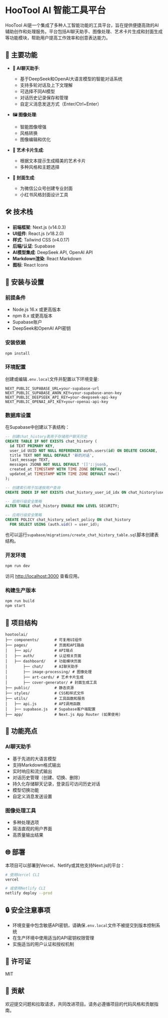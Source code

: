 # HooTool AI 智能工具平台

HooTool AI是一个集成了多种人工智能功能的工具平台，旨在提供便捷高效的AI辅助创作和处理服务。平台包括AI聊天助手、图像处理、艺术卡片生成和封面生成等功能模块，帮助用户提高工作效率和创意表达能力。

## 🚀 主要功能

- **💬 AI聊天助手**: 
  - 基于DeepSeek和OpenAI大语言模型的智能对话系统
  - 支持多轮对话及上下文理解
  - 可选择不同AI模型
  - 对话历史记录保存和管理
  - 自定义消息发送方式（Enter/Ctrl+Enter）

- **🖼️ 图像处理**: 
  - 智能图像增强
  - 风格转换
  - 图像编辑和优化

- **🎨 艺术卡片生成**: 
  - 根据文本提示生成精美的艺术卡片
  - 多种风格和主题选择

- **📱 封面生成**: 
  - 为微信公众号创建专业封面
  - 小红书风格封面设计工具

## 🛠️ 技术栈

- **前端框架**: Next.js (v14.0.3)
- **UI组件**: React.js (v18.2.0)
- **样式**: Tailwind CSS (v4.0.17)
- **后端/认证**: Supabase
- **AI模型集成**: DeepSeek API, OpenAI API
- **Markdown渲染**: React Markdown
- **图标**: React Icons

## 🔧 安装与设置

### 前提条件

- Node.js 16.x 或更高版本
- npm 8.x 或更高版本
- Supabase账户
- DeepSeek和OpenAI API密钥

### 安装依赖

```bash
npm install
```

### 环境配置

创建或编辑`.env.local`文件并配置以下环境变量:

```
NEXT_PUBLIC_SUPABASE_URL=your-supabase-url
NEXT_PUBLIC_SUPABASE_ANON_KEY=your-supabase-anon-key
NEXT_PUBLIC_DEEPSEEK_API_KEY=your-deepseek-api-key
NEXT_PUBLIC_OPENAI_API_KEY=your-openai-api-key
```

### 数据库设置

在Supabase中创建以下表结构：

```sql
-- 创建chat_history表用于存储用户聊天历史
CREATE TABLE IF NOT EXISTS chat_history (
  id TEXT PRIMARY KEY,
  user_id UUID NOT NULL REFERENCES auth.users(id) ON DELETE CASCADE,
  title TEXT NOT NULL DEFAULT '新的对话',
  last_message TEXT,
  messages JSONB NOT NULL DEFAULT '[]'::jsonb,
  created_at TIMESTAMP WITH TIME ZONE DEFAULT now(),
  updated_at TIMESTAMP WITH TIME ZONE DEFAULT now()
);

-- 创建索引用于加速按用户查询
CREATE INDEX IF NOT EXISTS chat_history_user_id_idx ON chat_history(user_id);

-- 启用行级安全策略
ALTER TABLE chat_history ENABLE ROW LEVEL SECURITY;

-- 应用行级安全策略
CREATE POLICY chat_history_select_policy ON chat_history 
  FOR SELECT USING (auth.uid() = user_id);
```

也可以运行`supabase/migrations/create_chat_history_table.sql`脚本创建表结构。

### 开发环境

```bash
npm run dev
```

访问 [http://localhost:3000](http://localhost:3000) 查看应用。

### 构建生产版本

```bash
npm run build
npm start
```

## 📁 项目结构

```
hootoolai/
├── components/       # 可复用UI组件
├── pages/            # 页面和API路由
│   ├── api/          # API端点
│   ├── auth/         # 认证相关页面
│   ├── dashboard/    # 功能模块页面
│       ├── chat/     # AI聊天助手
│       ├── image-processing/ # 图像处理
│       ├── art-cards/ # 艺术卡片生成
│       ├── cover-generator/ # 封面生成工具
├── public/           # 静态资源
├── styles/           # CSS和样式文件
├── utils/            # 工具函数和服务
│   ├── api.js        # API调用函数
│   ├── supabase.js   # Supabase客户端配置
├── app/              # Next.js App Router (如果使用)
```

## 📱 功能亮点

### AI聊天助手

- 基于先进的大语言模型
- 支持Markdown格式输出
- 实时响应和流式输出
- 对话历史管理（创建、切换、删除）
- 持久化存储聊天记录，登录后可访问历史对话
- 模型切换功能
- 自定义消息发送设置

### 图像处理工具

- 多种处理选项
- 简洁直观的用户界面
- 高质量输出结果

## 🌐 部署

本项目可以部署到Vercel、Netlify或其他支持Next.js的平台：

```bash
# 使用Vercel CLI
vercel

# 或使用Netlify CLI
netlify deploy --prod
```

## 🔒 安全注意事项

- 环境变量中包含敏感API密钥，请确保`.env.local`文件不被提交到版本控制系统
- 在生产环境中使用适当的API密钥权限管理
- 实施适当的用户认证和授权机制

## 📝 许可证

MIT

## 👥 贡献

欢迎提交问题和拉取请求，共同改进项目。请务必遵循项目的代码风格和贡献指南。 